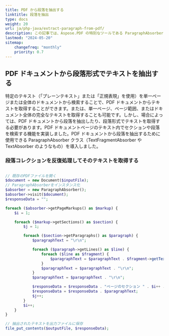 ```yaml
---
title: PDF から段落を抽出する
linktitle: 段落を抽出
type: docs
weight: 20
url: ja/php-java/extract-paragraph-from-pdf/
description: この記事では、Aspose.PDF の特別なツールである ParagraphAbsorber を使用して PDF ドキュメントからテキストを抽出する方法について説明します。
lastmod: "2024-05-20"
sitemap:
    changefreq: "monthly"
    priority: 0.7
---
```


## PDF ドキュメントから段落形式でテキストを抽出する

特定のテキスト（「プレーンテキスト」または「正規表現」を使用）を単一ページまたは全体のドキュメントから検索することで、PDF ドキュメントからテキストを取得することができます。または、単一ページ、ページ範囲、またはドキュメント全体の完全なテキストを取得することも可能です。しかし、場合によっては、PDF ドキュメントから段落を抽出したり、段落形式でテキストを取得する必要があります。PDF ドキュメントページのテキスト内でセクションや段落を検索する機能を実装しました。PDF ドキュメントから段落を抽出するために使用できる ParagraphAbsorber クラス（TextFragmentAbsorber や TextAbsorber のようなもの）を導入しました。

### 段落コレクションを反復処理してそのテキストを取得する


```php

// 既存のPDFファイルを開く
$document = new Document($inputFile);
// ParagraphAbsorberをインスタンス化
$absorber = new ParagraphAbsorber();
$absorber->visit($document);
$responseData = "";

foreach ($absorber->getPageMarkups() as $markup) {
    $i = 1;

    foreach ($markup->getSections() as $section) {
        $j = 1;

        foreach ($section->getParagraphs() as $paragraph) {
            $paragraphText = "\r\n";

            foreach ($paragraph->getLines() as $line) {
                foreach ($line as $fragment) {
                    $paragraphText = $paragraphText . $fragment->getText();
                }
                $paragraphText = $paragraphText . "\r\n";
            }
            $paragraphText = $paragraphText . "\r\n";

            $responseData = $responseData . "ページのセクション " . $i++ . " の段落 " . $j++ . ":" . markup->getNumber();
            $responseData = $responseData . $paragraphText;
            $j++;
        }
        $i++;
    }
}

// 抽出されたテキストを出力ファイルに保存
file_put_contents($outputFile, $responseData);
```